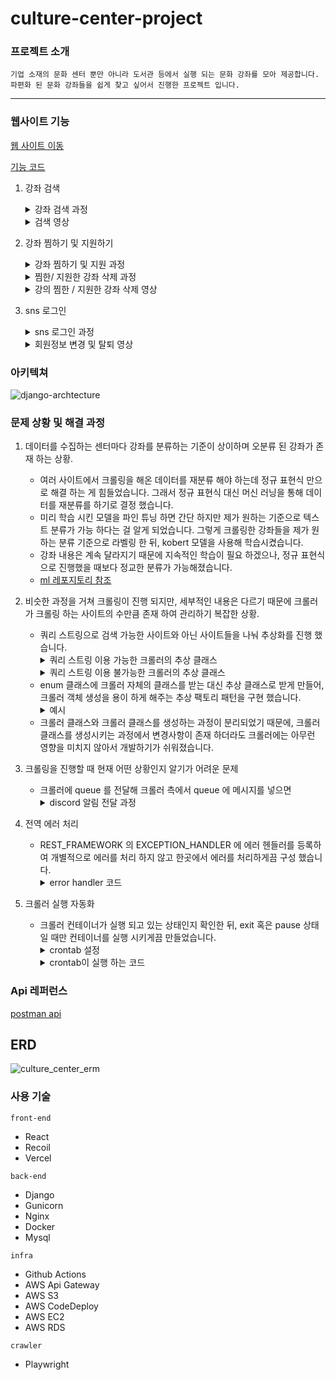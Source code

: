 # culture-center-project

### 프로젝트 소개

  	기업 소재의 문화 센터 뿐만 아니라 도서관 등에서 실행 되는 문화 강좌를 모아 제공합니다.
  	파편화 된 문화 강좌들을 쉽게 찾고 싶어서 진행한 프로젝트 입니다.

---

### 웹사이트 기능
[웹 사이트 이동](https://culture-centers.vercel.app)  

[기능 코드](https://github.com/redoundo/culture_center_server/blob/b7571b0cb546c174601769b02ff591dd49fafc90/app.py)
1. 강좌 검색
    <details>
        <summary>강좌 검색 과정</summary>
        <img src="https://github.com/redoundo/culture_center_server/assets/96558064/b877dea5-d4e3-4b82-bb55-559c69a54372">
   </details>
    <details>
        <summary>검색 영상</summary>
            <img src="https://github.com/redoundo/culture_center_server/assets/96558064/3adb735a-a8c9-4201-94ff-479100c47088"/>
    </details>
2. 강좌 찜하기 및 지원하기
   <details>
        <summary>강좌 찜하기 및 지원 과정</summary>
        <img src="https://github.com/redoundo/culture_center_server/assets/96558064/bbef43c0-886a-4fb5-98b2-fcd7e4f93c0a">
   </details>
   <details>
        <summary>찜한/ 지원한 강좌 삭제 과정</summary>
        <img src="https://github.com/redoundo/culture_center_server/assets/96558064/9792e4f4-1750-4bc7-8b57-ef2fa3eddd22">
   </details>
    <details>
        <summary>강의 찜한 / 지원한 강좌 삭제 영상</summary>
        <img src="https://github.com/redoundo/culture_center_server/assets/96558064/cb0a7134-7098-4e33-9480-96f6ea350dfd"/>
    </details>

3. sns 로그인
    <details>
        <summary>sns 로그인 과정</summary>
        <img src="https://github.com/redoundo/culture_center_server/assets/96558064/970d395c-b6ff-4a18-a392-ab2239fc4346">
   </details>
    <details>
        <summary>회원정보 변경 및 탈퇴 영상</summary>
        <img src="https://github.com/redoundo/culture_center_server/assets/96558064/9d5c2a63-9c8c-4b78-a375-87049c8a4a98"/>
    </details>


 
### 아키텍쳐
![django-archtecture](https://github.com/redoundo/culture_center_server/assets/96558064/d5b9a04a-a0a9-456e-8297-74f54041234c)



### 문제 상황 및 해결 과정

1. 데이터를 수집하는 센터마다 강좌를 분류하는 기준이 상이하며 오분류 된 강좌가 존재 하는 상황.
   - 여러 사이트에서 크롤링을 해온 데이터를 재분류 해야 하는데 정규 표현식 만으로 해결 하는 게 힘들었습니다. 그래서 정규 표현식 대신 머신 러닝을 통해 데이터를 재분류를 하기로 결정 했습니다.
   - 미리 학습 시킨 모델을 파인 튜닝 하면 간단 하지만 제가 원하는 기준으로 텍스트 분류가 가능 하다는 걸 알게 되었습니다. 그렇게 크롤링한 강좌들을 제가 원하는 분류 기준으로 라벨링 한 뒤, kobert 모델을 사용해 학습시켰습니다.
   - 강좌 내용은 계속 달라지기 때문에 지속적인 학습이 필요 하겠으나, 정규 표현식으로 진행했을 때보다 정교한 분류가 가능해졌습니다.
   - [ml 레포지토리 참조](https://github.com/redoundo/culture_center_server/tree/ml)

2. 비슷한 과정을 거쳐 크롤링이 진행 되지만, 세부적인 내용은 다르기 때문에 크롤러가 크롤링 하는 사이트의 수만큼 존재 하여 관리하기 복잡한 상황.
     - 쿼리 스트링으로 검색 가능한 사이트와 아닌 사이트들을 나눠 추상화를 진행 했습니다.
         <details>
            <summary>쿼리 스트링 이용 가능한 크롤러의 추상 클래스</summary>
            <div>
               <pre>
                  <code>
                     class WithLinkCrawler: 
                         """
                         쿼리 스트링으로 검색 조건을 설정할 수 있는 사이트들을 대상으로 크롤링을 진행.
                         """
                         centerInfo: CenterInfoWithLink
                         page: Page  
                         total: int
                         pageCount: int
                         lectureHrefs: list[str]
                         lectureInfos: list[ClassIdInfos] 
                         def __init__(self, center_info: CenterInfoWithLink, page: Page) -> None:
                             self.page = page
                             self.centerInfo = center_info 
                             self.total = -1
                             self.pageCount = -1
                             self.lectureInfos = []
                             self.lectureHrefs = []
                             return 
                         def crawl(self): 
                              """
                              extract_lecture_info 를 제외한 메서드로 강의 들의 링크를 가져오는 역할을 한다.
                              extract_lecture_info 는 새로운 객체를 만들어 따로 진행.
                              :return:
                              """
                             pass 
                         def load_more(self): 
                              """
                              페이지네이션 처리
                              :return:
                              """
                             pass 
                         def get_loaded_lecture_url(self): 
                              """
                              로드된 강의들의 href를 가져 온다.
                              :return:
                              """
                             pass 
                         def extract_lecture_info(self, url: str, page: Page, info: dict): 
                              """
                              강의 정보를 가져 온다.
                              :param url:
                              :param page:
                              :param info:
                              :return:
                              """
                             pass 
                         def goto_page(self, url: str) -> None: 
                              """
                              url 페이지로 이동.
                              :param url: 지점, 대상, 카테고리가 세팅된 url
                              :return:
                              """
                             pass 
                         def rest_page(self):
                             pass 
                         def __call__(self, center_info: CenterInfoWithLink, page: Page):
                             self.__init__(center_info, page)
                             return
       </code>
       </pre>
       </div>
       </details>
        <details>
           <summary>쿼리 스트링 이용 불가능한 크롤러의 추상 클래스</summary>
           <pre> 
           <code>
           class NoLinkCrawler:
               """
               검색 조건이 쿼리스트링에 설정 되지 않아 크롤러가 검색 조건을 직접 설정 해야 하는 사이트들이 대상.
               """
               centerInfo: CenterInfoNoLink
               page: Page
               url: str
               total: int
               pageCount: int
               lectureHrefs: list[str]
               lectureInfos: list[ClassIdInfos]
                   def __init__(self, url: str, center_info: CenterInfoNoLink, page: Page) -> None:
                        self.centerInfo = center_info
                        self.page = page
                        self.url = url 
                        self.lectureInfos = []
                        self.lectureHrefs = []
                        self.pageCount = -1
                        self.total = -1
                        return
                  def crawl(self):
                        """
                        extract_lecture_info 를 제외한 메서드로 강의 들의 링크를 가져오는 역할을 한다.
                        extract_lecture_info 는 새로운 객체를 만들어 따로 진행.
                        :return:
                        """
                        pass
                  def search_option_setting(self) -> None:
                        """
                         크롤링을 하기 위해 target, category 설정 제외한 지역과 지점 설정만 한다.
                        :return:
                        """
                        pass
                  def load_more(self):
                         """
                         페이지네이션 처리
                         :return:
                         """
                         pass
                  def check_lecture_total(self):
                         """
                         설정한 조건으로 존재하는 강의가 있는지 확인. 있다면 self 멤버 변수의 수를 바꾸고 없으면 -1 상태로 냅둔다.
                         :return:
                         """
                         pass
                  def get_loaded_lecture_url(self):
                         """
                         로드된 강의들의 href 를 가져 온다.
                         :return:
                         """
                        pass
                  def extract_lecture_info(self, url: str, page: Page, info: dict):
                       """  
                       강의 href 를 통해 강의 정보를 가져 온다.
                       :param url: 내용을 추출할 url 
                       :param page: playwright Page 객체
                       :param info: url 을 가져 왔을 때의 context 
                       :return: 
                       """
                        pass
                  def __call__(self, url: str, center_info: CenterInfoNoLink, page: Page):
                        self.__init__(url, center_info, page)
                        return
       </code>
     </pre>  
   </details>
              
     - enum 클래스에 크롤러 자체의 클래스를 받는 대신 추상 클래스로 받게 만들어, 크롤러 객체 생성을 용이 하게 해주는 추상 팩토리 패턴을 구현 했습니다.
        <details>
            <summary>예시</summary>  
            <pre>
            <code>
                class NoLinkCrawlerFactory(enum.Enum):
                    """
                    쿼리 스트링 조합으로 검색이 불가능한 사이트들을 크롤링 하는 크롤러를 생산
                    """
                    HOMEPLUS = ("HOMEPLUS", HomePlusCrawler, "https://mschool.homeplus.co.kr/Lecture/Search",
                               "crawler/resource/homeplus.json")
                    EMART = ("EMART", EmartCrawler, "https://www.cultureclub.emart.com/enrolment",
                             "crawler/resource/emart.json")
                    LOTTEMART = ("LOTTEMART", LotteMartCrawler, "https://culture.lottemart.com/cu/gus/course/courseinfo/courselist.do?",
                                 "crawler/resource/lottemart.json")
                    AKPLAZA = ("AKPLAZA", AkplazaCrawler, "https://culture.akplaza.com/course/list02",
                               "crawler/resource/akplaza.json") 
                    def __init__(self, center: str, crawler: NoLinkCrawler, url: str, path: str):
                        """
                        크롤러에 필요한 내용과 크롤러를 가리키는 객체를 담는다.
                        :param center: 센터 이름
                        :param crawler: 센터의 크롤러
                        :param url: 센터 기본 url 주소
                        :param path: 센터 설정이 들어있는 파일의 주소
                        """
                        self.center = center
                        self.crawler = crawler
                        self.url = url
                        self.path = path
                        return
                    @classmethod
                    def get_crawler(cls, center: str) -> NoLinkCrawler:
                        """
                        사이트 이름으로 크롤러 클래스를 찾아 반환한다.
                        :param center: 사이트 이름
                        :return: 해당 사이트의 크롤러
                        """
                        return [member.crawler for name, member in cls.__members__.items() if name == center][0]
                    ....
           </code>
           </pre>
    </details>

    - 크롤러 클래스와 크롤러 클래스를 생성하는 과정이 분리되었기 때문에, 크롤러 클래스를 생성시키는 과정에서 변경사항이 존재 하더라도 크롤러에는 아무런 영향을 미치지 않아서 개발하기가 쉬워졌습니다.
3. 크롤링을 진행할 때 현재 어떤 상황인지 알기가 어려운 문제
    - 크롤러에 queue 를 전달해 크롤러 측에서 queue 에 메시지를 넣으면 
      <details>
        <summary>discord 알림 전달 과정</summary>      
        <pre>
            if __name__ == '__main__':
                <code>
                url_queue: queue.Queue = queue.Queue(maxsize=5)
                # 메세지를 추가하는 queue 입니다.
                message_queue: queue.Queue = queue.Queue(maxsize=10)
                # queue 에 메세지 추가시 discord 에 알림을 보내는 역할 입니다. 
                messenger: DiscordMessenger = DiscordMessenger(message_queue=message_queue)
                </code> 
                # aws 프리티어여서 thread 사용
                url_thread: threading.Thread = threading.Thread(daemon=True, target=url_crawling, args=[url_queue, message_queue, ])
                info_thread: threading.Thread = threading.Thread(daemon=True, target=info_crawling, args=[url_queue, message_queue, ])
                message_thread: threading.Thread = threading.Thread(daemon=True, target=messenger.send_message)
                <code>
                url_thread.start()
                info_thread.start()
                </code> 
                url_thread.join()
                info_thread.join() 
                <code>
                # 크롤링을 한 뒤, 데이터 재분류를 위해 라벨링이 필요한 내용을 파일에 저장합니다.
                database.create_train_sample(queue=message_queue)
                database.connection.close() 
                </code>
                message_thread.join() 
      </pre>
</details>

4. 전역 에러 처리
    - REST_FRAMEWORK 의 EXCEPTION_HANDLER 에 에러 헨들러를 등록하여 개별적으로 에러를 처리 하지 않고 한곳에서 에러를 처리하게끔 구성 했습니다.
        <details>
            <summary>error handler 코드</summary>
            <pre>
                def custom_exception_handler(exc, context):
                    # DRF의 기본 예외 처리 함수 호출
                    response = exception_handler(exc, context)
                    if isinstance(exec, CustomException) or isinstance(exec, ErrorCode):
                        return JsonResponse({"status": exec.status, "errorMessage": exec.message, "errorCode": exec.errorName})
                    return response
            </pre>
        </details>
    
5. 크롤러 실행 자동화
    - 크롤러 컨테이너가 실행 되고 있는 상태인지 확인한 뒤, exit 혹은 pause 상태일 때만 컨테이너를 실행 시키게끔 만들었습니다.
        <details>
            <summary>crontab 설정</summary>
            <pre>
                crontab -e
                0 0 1,5,9,13,17,21,23 * ? /usr/bin/python3 /home/app/crawl/checkcrawlerstatus.py
            </pre>
      </details>
        <details>
            <summary>crontab이 실행 하는 코드</summary>
            <pre>
                <code>
                def get_container_status(container):
                    """
                    container 상태를 반환
                    """
                    result = subprocess.run(['docker', 'inspect', container], stdout=subprocess.PIPE)
                    container_info = json.loads(result.stdout.decode('utf-8'))
                    if len(container_info) > 0:
                        return container_info[0]['State']['Status']
                    else:
                        return None
                </code>
                <code>
                 def start_container_when_exit():
                     """
                     exit, pause 상태일 때만 container 를 실행시킨다.
                     """
                     container: str = "crawl_container"
                     status = get_container_status(container)
                     if status is None:
                         return
                     elif status != "Up":
                         user_name: str = os.getenv("DOCKER_HUB_USERNAME")
                         password: str = os.getenv("DOCKER_HUB_PASSWORD")
                         subprocess.run(['docker', 'login', '-u', user_name, '-p', password])
                         subprocess.run(['docker', 'container', 'start', container])
                     return 
                </code>
                 if __name__ == "__main__":
                     start_container_when_exit()

   </pre>
   </details>
   

### Api 레퍼런스

[postman api](https://documenter.getpostman.com/view/25808797/2sA3JRZebp)
 

## ERD

![culture_center_erm](https://github.com/redoundo/culture_center_server/assets/96558064/dd1c3e98-317a-4a48-962b-fd51203df64a)



### 사용 기술

`front-end`
- React
- Recoil
- Vercel
  

`back-end`

- Django
- Gunicorn
- Nginx
- Docker
- Mysql

`infra`
- Github Actions
- AWS Api Gateway
- AWS S3
- AWS CodeDeploy
- AWS EC2
- AWS RDS

`crawler` 
- Playwright


